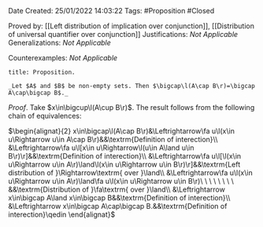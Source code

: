 <br />
<br />

Date Created: 25/01/2022 14:03:22
Tags: #Proposition #Closed 

Proved by: [[Left distribution of implication over conjunction]], [[Distribution of universal quantifier over conjunction]]
Justifications: _Not Applicable_
Generalizations: _Not Applicable_

Counterexamples: _Not Applicable_

``` ad-Proposition
title: Proposition.

_Let $A$ and $B$ be non-empty sets. Then $\bigcap\l(A\cap B\r)=\bigcap A\cap\bigcap B$._

```

_Proof_. Take $x\in\bigcup\l(A\cup B\r)$. The result follows from the following chain of equivalences:

$\begin{alignat}{2}
    x\in\bigcap\l(A\cap B\r)&\Leftrightarrow\fa u\l(x\in u\Rightarrow u\in A\cap B\r)&&\textrm{Definition of interection}\\
    &\Leftrightarrow\fa u\l[x\in u\Rightarrow\l(u\in A\land u\in B\r)\r]&&\textrm{Definition of interection}\\
    &\Leftrightarrow\fa u\l[\l(x\in u\Rightarrow u\in A\r)\land\l(x\in u\Rightarrow u\in B\r)\r]&&\textrm{Left distribution of }\Rightarrow\textrm{ over }\land\\
    &\Leftrightarrow\fa u\l(x\in u\Rightarrow u\in A\r)\land\fa u\l(x\in u\Rightarrow u\in B\r)\ \ \ \ \ \ \ \ &&\textrm{Distribution of }\fa\textrm{ over }\land\\
    &\Leftrightarrow x\in\bigcap A\land x\in\bigcap B&&\textrm{Definition of interection}\\
    &\Leftrightarrow x\in\bigcap A\cap\bigcap B.&&\textrm{Definition of interection}\qedin
\end{alignat}$
